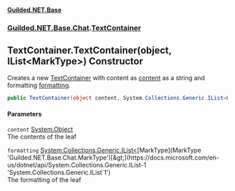 
#### [Guilded.NET.Base](Guilded_NET_Base 'Guilded_NET_Base')
### [Guilded.NET.Base.Chat](Guilded_NET_Base#Guilded_NET_Base_Chat 'Guilded.NET.Base.Chat').[TextContainer](TextContainer 'Guilded.NET.Base.Chat.TextContainer')
## TextContainer.TextContainer(object, IList&lt;MarkType&gt;) Constructor
Creates a new [TextContainer](TextContainer 'Guilded.NET.Base.Chat.TextContainer') with content as [content](TextContainer_TextContainer(object_IList_MarkType_)#Guilded_NET_Base_Chat_TextContainer_TextContainer(object_System_Collections_Generic_IList_Guilded_NET_Base_Chat_MarkType_)_content 'Guilded.NET.Base.Chat.TextContainer.TextContainer(object, System.Collections.Generic.IList&lt;Guilded.NET.Base.Chat.MarkType&gt;).content') as a string and formatting [formatting](TextContainer_TextContainer(object_IList_MarkType_)#Guilded_NET_Base_Chat_TextContainer_TextContainer(object_System_Collections_Generic_IList_Guilded_NET_Base_Chat_MarkType_)_formatting 'Guilded.NET.Base.Chat.TextContainer.TextContainer(object, System.Collections.Generic.IList&lt;Guilded.NET.Base.Chat.MarkType&gt;).formatting').  
```csharp
public TextContainer(object content, System.Collections.Generic.IList<Guilded.NET.Base.Chat.MarkType> formatting);
```

#### Parameters
<a name='Guilded_NET_Base_Chat_TextContainer_TextContainer(object_System_Collections_Generic_IList_Guilded_NET_Base_Chat_MarkType_)_content'></a>
`content` [System.Object](https://docs.microsoft.com/en-us/dotnet/api/System.Object 'System.Object')  
The contents of the leaf
  
<a name='Guilded_NET_Base_Chat_TextContainer_TextContainer(object_System_Collections_Generic_IList_Guilded_NET_Base_Chat_MarkType_)_formatting'></a>
`formatting` [System.Collections.Generic.IList&lt;](https://docs.microsoft.com/en-us/dotnet/api/System.Collections.Generic.IList-1 'System.Collections.Generic.IList`1')[MarkType](MarkType 'Guilded.NET.Base.Chat.MarkType')[&gt;](https://docs.microsoft.com/en-us/dotnet/api/System.Collections.Generic.IList-1 'System.Collections.Generic.IList`1')  
The formatting of the leaf
  

